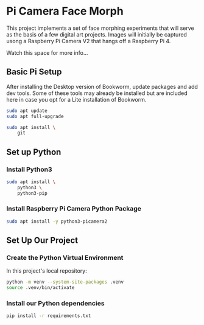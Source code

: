 # Pi Camera Face Morph

This project implements a set of face morphing experiments that will serve as the basis of a few digital art projects. Images will initially be captured usong a Raspberry Pi Camera V2 that hangs off a Raspberry Pi 4.

Watch this space for more info...

## Basic Pi Setup

After installing the Desktop version of Bookworm, update packages and add dev tools. Some of these tools may already be installed but are included here in case you opt for a Lite installation of Bookworm.

```bash
sudo apt update
sudo apt full-upgrade
```

```bash
sudo apt install \
    git
```

## Set up Python

### Install Python3

```bash
sudo apt install \
    python3 \
    python3-pip 
```

### Install Raspberry Pi Camera Python Package

```bash
sudo apt install -y python3-picamera2
```

## Set Up Our Project

### Create the Python Virtual Environment

In this project's local repository:

```bash
python -m venv --system-site-packages .venv
source .venv/bin/activate
```

### Install our Python dependencies

```bash
pip install -r requirements.txt
```
